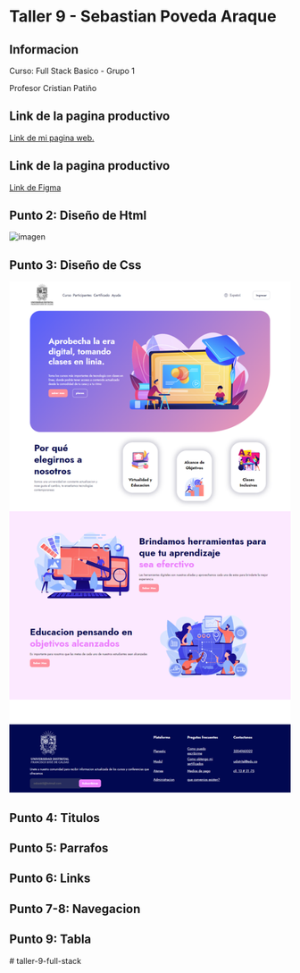 <h1>Taller 9 - Sebastian Poveda Araque</h1>
<h2>Informacion </h2>

<p>Curso: Full Stack Basico - Grupo 1</p>

<p>Profesor Cristian Patiño</p>
<h2>Link de la pagina productivo </h2>

<a href=" https://xsebasss.github.io/taller-9-full-stack/">Link de mi pagina web.</a>

<h2>Link de la pagina productivo </h2>
<a href="https://www.figma.com/file/8X6Dd9W4N4RRanHiyMeoR8/Sebastian-Poveda-Araque?type=design&node-id=10%3A6&mode=design&t=MGVpd2vMTeyN90w9-1 ">Link de Figma </a>
<h2>Punto  2: Diseño de Html </h2>
<img src="./public/images/diseño-html.png" alt="imagen">
<h2>Punto 3: Diseño de Css </h2>
<img src="./public/images/punto-3.png" alt="imagen">
<h2>Punto 4: Titulos </h2>

<h2>Punto 5: Parrafos</h2>
<h2>Punto 6: Links</h2>
<h2>Punto 7-8: Navegacion</h2>
<h2>Punto 9: Tabla</h2>


#   t a l l e r - 9 - f u l l - s t a c k 
 
 